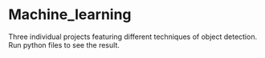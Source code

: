 # Machine_learning
Three individual projects featuring different techniques of object detection. Run python files to see the result.
